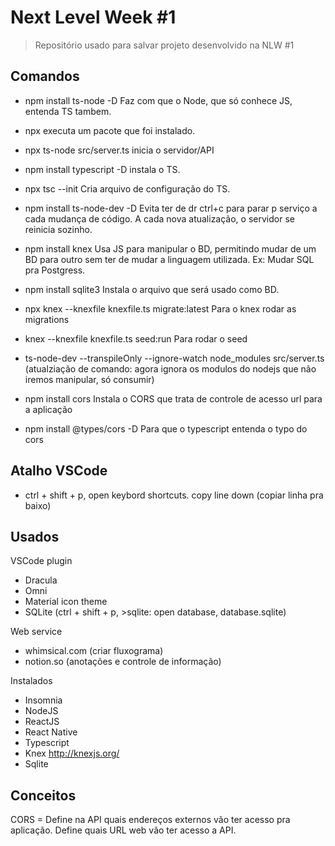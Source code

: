# Next Level Week #1

> Repositório usado para salvar projeto desenvolvido na NLW #1

## Comandos

* npm install ts-node -D
Faz com que o Node, que só conhece JS, entenda TS tambem.

* npx
executa um pacote que foi instalado.

* npx ts-node src/server.ts 
inicia o servidor/API

* npm install typescript -D
instala o TS.

* npx tsc --init
Cria arquivo de configuração do TS.

* npm install ts-node-dev -D
Evita ter de dr ctrl+c para parar p serviço a cada mudança de código.
A cada nova atualização, o servidor se reinicia sozinho.

* npm install knex
Usa JS para manipular o BD, permitindo mudar de um BD para outro sem ter de mudar a linguagem utilizada.
Ex: Mudar SQL pra Postgress.

* npm install sqlite3
Instala o arquivo que será usado como BD.

* npx knex --knexfile knexfile.ts migrate:latest
Para o knex rodar as migrations

* knex --knexfile knexfile.ts seed:run
Para rodar o seed

* ts-node-dev --transpileOnly --ignore-watch node_modules src/server.ts
(atualziação de comando: agora ignora os modulos do nodejs que não iremos manipular, só consumir)

* npm install cors 
Instala o CORS que trata de controle de acesso url para a aplicação

* npm install @types/cors -D
Para que o typescript entenda o typo do cors


## Atalho VSCode
* ctrl + shift + p, open keybord shortcuts.
copy line down (copiar linha pra baixo)

## Usados

VSCode plugin
* Dracula
* Omni
* Material icon theme
* SQLite (ctrl + shift + p, >sqlite: open database, database.sqlite)

Web service
* whimsical.com (criar fluxograma)
* notion.so (anotações e controle de informação)

Instalados
* Insomnia
* NodeJS
* ReactJS
* React Native
* Typescript
* Knex http://knexjs.org/
* Sqlite

## Conceitos

CORS = Define na API quais endereços externos vão ter acesso pra aplicação. Define quais URL web vão ter acesso a API.
